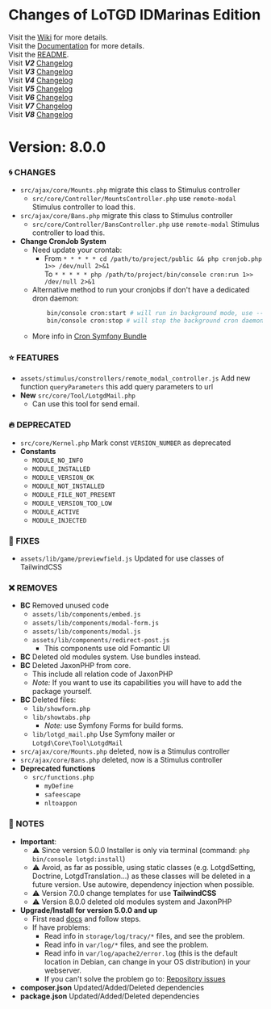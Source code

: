 # Changes of LoTGD IDMarinas Edition

Visit the [Wiki](https://github.com/idmarinas/lotgd-game/wiki) for more details.  
Visit the [Documentation](https://idmarinas.github.io/lotgd-game/) for more details.  
Visit the [README](https://github.com/idmarinas/lotgd-game/blob/migration/README.md).  
Visit **_V2_** [Changelog](https://github.com/idmarinas/lotgd-game/blob/migration/CHANGELOG-V2.md)  
Visit **_V3_** [Changelog](https://github.com/idmarinas/lotgd-game/blob/migration/CHANGELOG-V3.md)  
Visit **_V4_** [Changelog](https://github.com/idmarinas/lotgd-game/blob/migration/CHANGELOG-V4.md)  
Visit **_V5_** [Changelog](https://github.com/idmarinas/lotgd-game/blob/migration/CHANGELOG-V5.md)  
Visit **_V6_** [Changelog](https://github.com/idmarinas/lotgd-game/blob/migration/CHANGELOG-V6.md)  
Visit **_V7_** [Changelog](https://github.com/idmarinas/lotgd-game/blob/migration/CHANGELOG-V7.md)  
Visit **_V8_** [Changelog](https://github.com/idmarinas/lotgd-game/blob/migration/CHANGELOG-V8.md)  

# Version: 8.0.0

### :cyclone: CHANGES

-   `src/ajax/core/Mounts.php` migrate this class to Stimulus controller
    -   `src/core/Controller/MountsController.php` use `remote-modal` Stimulus controller to load this.
-   `src/ajax/core/Bans.php` migrate this class to Stimulus controller
    -   `src/core/Controller/BansController.php` use `remote-modal` Stimulus controller to load this.
-   **Change CronJob System**
    -   Need update your crontab:
        -   From `* * * * * cd /path/to/project/public && php cronjob.php 1>> /dev/null 2>&1`  
            To `* * * * * php /path/to/project/bin/console cron:run 1>> /dev/null 2>&1`
    -   Alternative method to run your cronjobs if don't have a dedicated dron daemon:
        ```bash
            bin/console cron:start # will run in background mode, use --blocking to run in foreground
            bin/console cron:stop # will stop the background cron daemon
        ```
    -   More info in [Cron Symfony Bundle](https://github.com/Cron/Symfony-Bundle)

### :star: FEATURES

-   `assets/stimulus/constrollers/remote_modal_controller.js` Add new function `queryParameters` this add query parameters to url
-   **New** `src/core/Tool/LotgdMail.php`
    -   Can use this tool for send email.

### :fire: DEPRECATED

-   `src/core/Kernel.php` Mark const `VERSION_NUMBER` as deprecated
-   **Constants**
    -   `MODULE_NO_INFO`
    -   `MODULE_INSTALLED`
    -   `MODULE_VERSION_OK`
    -   `MODULE_NOT_INSTALLED`
    -   `MODULE_FILE_NOT_PRESENT`
    -   `MODULE_VERSION_TOO_LOW`
    -   `MODULE_ACTIVE`
    -   `MODULE_INJECTED`

### :wrench: FIXES

-   `assets/lib/game/previewfield.js` Updated for use classes of TailwindCSS

### :x: REMOVES

-   **BC** Removed unused code
    -  `assets/lib/components/embed.js`
    -  `assets/lib/components/modal-form.js`
    -  `assets/lib/components/modal.js`
    -  `assets/lib/components/redirect-post.js`
       -  This components use old Fomantic UI
-   **BC** Deleted old modules system. Use bundles instead.
-   **BC** Deleted JaxonPHP from core.
    -   This include all relation code of JaxonPHP
    -   *Note:* If you want to use its capabilities you will have to add the package yourself.
-   **BC** Deleted files:
    -   `lib/showform.php`
    -   `lib/showtabs.php`
        -  *Note:* use Symfony Forms for build forms.
    -   `lib/lotgd_mail.php` Use Symfony mailer or `Lotgd\Core\Tool\LotgdMail`
-   `src/ajax/core/Mounts.php` deleted, now is a Stimulus controller
-   `src/ajax/core/Bans.php` deleted, now is a Stimulus controller
-   **Deprecated functions**
    -   `src/functions.php`
        -   `myDefine`
        -   `safeescape`
        -   `nltoappon`

### :notebook: NOTES

-   **Important**:
    -   :warning: Since version 5.0.0 Installer is only via terminal (command: `php bin/console lotgd:install`)
    -   :warning: Avoid, as far as possible, using static classes (e.g. LotgdSetting, Doctrine, LotgdTranslation...) as these classes will be deleted in a future version. Use autowire, dependency injection when possible.
    -   :warning: Version 7.0.0 change templates for use **TailwindCSS**
    -   :warning: Version 8.0.0 deleted old modules system and JaxonPHP
-   **Upgrade/Install for version 5.0.0 and up**
    -   First read [docs](https://github.com/idmarinas/lotgd-game/wiki/Skeleton) and follow steps.
    -   If have problems:
        -   Read info in `storage/log/tracy/*` files, and see the problem.
        -   Read info in `var/log/*` files, and see the problem.
        -   Read info in `var/log/apache2/error.log` (this is the default location in Debian, can change in your OS distribution) in your webserver.
        -   If you can't solve the problem go to: [Repository issues](https://github.com/idmarinas/lotgd-game/issues)
-   **composer.json** Updated/Added/Deleted dependencies
-   **package.json** Updated/Added/Deleted dependencies
